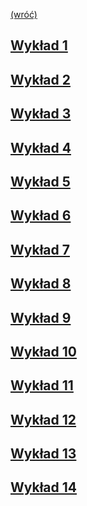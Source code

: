 [(wróć)](../)

## [Wykład 1](Wyklad1/)
## [Wykład 2](Wyklad2/)
## [Wykład 3](Wyklad3/)
## [Wykład 4](Wyklad4/)
## [Wykład 5](Wyklad5/)
## [Wykład 6](Wyklad6/)
## [Wykład 7](Wyklad7/)
## [Wykład 8](Wyklad8/)
## [Wykład 9](Wyklad9/)
## [Wykład 10](Wyklad10/)
## [Wykład 11](Wyklad11/)
## [Wykład 12](Wyklad12/)
## [Wykład 13](Wyklad13/)
## [Wykład 14](Wyklad14/)

